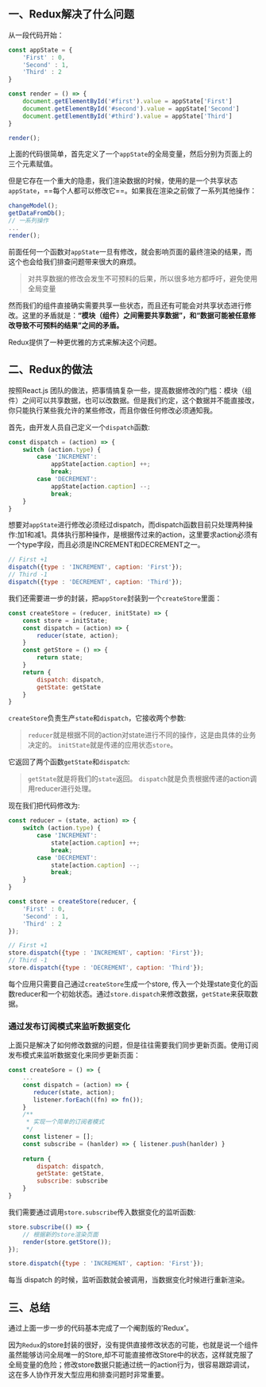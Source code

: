 ## 一、Redux解决了什么问题

从一段代码开始：

```javascript
const appState = {
    'First' : 0,
    'Second' : 1,
    'Third' : 2
}

const render = () => {
    document.getElementById('#first').value = appState['First']
    document.getElementById('#second').value = appState['Second']
    document.getElementById('#third').value = appState['Third']
}

render();
```

上面的代码很简单，首先定义了一个`appState`的全局变量，然后分别为页面上的三个元素赋值。

但是它存在一个重大的隐患，我们渲染数据的时候，使用的是一个共享状态 `appState`，==每个人都可以修改它==。如果我在渲染之前做了一系列其他操作：
```javascript
changeModel();
getDataFromDb();
// 一系列操作
... 
render();
```

前面任何一个函数对`appState`一旦有修改，就会影响页面的最终渲染的结果，而这个也会给我们排查问题带来很大的麻烦。

> 对共享数据的修改会发生不可预料的后果，所以很多地方都呼吁，避免使用全局变量

然而我们的组件直接确实需要共享一些状态，而且还有可能会对共享状态进行修改。这里的矛盾就是：**“模块（组件）之间需要共享数据”，和“数据可能被任意修改导致不可预料的结果”之间的矛盾。**

Redux提供了一种更优雅的方式来解决这个问题。

## 二、Redux的做法

按照React.js 团队的做法，把事情搞复杂一些，提高数据修改的门槛：模块（组件）之间可以共享数据，也可以改数据。但是我们约定，这个数据并不能直接改，你只能执行某些我允许的某些修改，而且你做任何修改必须通知我。

首先，由开发人员自己定义一个`dispatch`函数:
```javascript
const dispatch = (action) => {
    switch (action.type) {
        case 'INCREMENT':
            appState[action.caption] ++;
            break;
        case 'DECREMENT':
            appState[action.caption] --;
            break;
    }
}
```

想要对`appState`进行修改必须经过dispatch，而dispatch函数目前只处理两种操作:加1和减1。具体执行那种操作，是根据传过来的action，这里要求action必须有一个type字段，而且必须是INCREMENT和DECREMENT之一。

```javascript
// First +1
dispatch({type : 'INCREMENT', caption: 'First'});
// Third -1
dispatch({type : 'DECREMENT', caption: 'Third'});
```
我们还需要进一步的封装，把`appStore`封装到一个`createStore`里面：
```javascript
const createStore = (reducer, initState) => {
    const store = initState;
    const dispatch = (action) => {
        reducer(state, action);
    }
    const getStore = () => {
        return state;
    }
    return {
        dispatch: dispatch,
        getState: getState
    }
}
```

`createStore`负责生产`state`和`dispatch`，它接收两个参数:
> `reducer`就是根据不同的action对state进行不同的操作，这是由具体的业务决定的。
> `initState`就是传递的应用状态`store`。

它返回了两个函数`getState`和`dispatch`:
> `getState`就是将我们的`state`返回。
> `dispatch`就是负责根据传递的action调用reducer进行处理。

现在我们把代码修改为:
```javascript
const reducer = (state, action) => {
    switch (action.type) {
        case 'INCREMENT':
            state[action.caption] ++;
            break;
        case 'DECREMENT':
            state[action.caption] --;
            break;
    }
}

const store = createStore(reducer, {
    'First' : 0,
    'Second' : 1,
    'Third' : 2
});

// First +1
store.dispatch({type : 'INCREMENT', caption: 'First'});
// Third -1
store.dispatch({type : 'DECREMENT', caption: 'Third'});
```

每个应用只需要自己通过`createStore`生成一个store, 传入一个处理state变化的函数reducer和一个初始状态。通过`store.dispatch`来修改数据，`getState`来获取数据。

### 通过发布订阅模式来监听数据变化

上面只是解决了如何修改数据的问题，但是往往需要我们同步更新页面。使用订阅发布模式来监听数据变化来同步更新页面：

```javascript
const createSore = () => {
    ...
    const dispatch = (action) => {
       reducer(state, action);
       listener.forEach((fn) => fn());
    }
    /**
     * 实现一个简单的订阅者模式
     */
    const listener = [];
    const subscribe = (hanlder) => { listener.push(hanlder) }
    
    return {
        dispatch: dispatch,
        getState: getState,
        subscribe: subscribe
    }
}
```
我们需要通过调用`store.subscribe`传入数据变化的监听函数:
```javascript
store.subscribe(() => {
    // 根据新的store渲染页面
    render(store.getStore());
});

store.dispatch({type : 'INCREMENT', caption: 'First'});
```
每当 dispatch 的时候，监听函数就会被调用，当数据变化时候进行重新渲染。

## 三、总结

通过上面一步一步的代码基本完成了一个阉割版的'Redux'。

因为`Redux`的store封装的很好，没有提供直接修改状态的可能，也就是说一个组件虽然能够访问全局唯一的Store,却不可能直接修改Store中的状态，这样就克服了全局变量的危险；修改store数据只能通过统一的action行为，很容易跟踪调试，这在多人协作开发大型应用和排查问题时非常重要。
